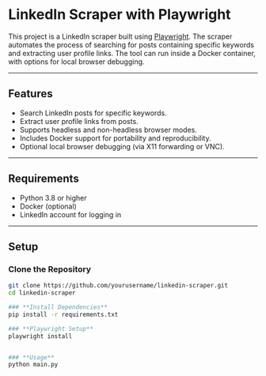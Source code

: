 # **LinkedIn Scraper with Playwright**

This project is a LinkedIn scraper built using [Playwright](https://playwright.dev/python/). The scraper automates the process of searching for posts containing specific keywords and extracting user profile links. The tool can run inside a Docker container, with options for local browser debugging.

---

## **Features**
- Search LinkedIn posts for specific keywords.
- Extract user profile links from posts.
- Supports headless and non-headless browser modes.
- Includes Docker support for portability and reproducibility.
- Optional local browser debugging (via X11 forwarding or VNC).

---

## **Requirements**
- Python 3.8 or higher
- Docker (optional)
- LinkedIn account for logging in

---

## **Setup**

### **Clone the Repository**
```bash
git clone https://github.com/yourusername/linkedin-scraper.git
cd linkedin-scraper

### **Install Dependencies**
pip install -r requirements.txt

### **Playwright Setup**
playwright install


### **Usage**
python main.py
